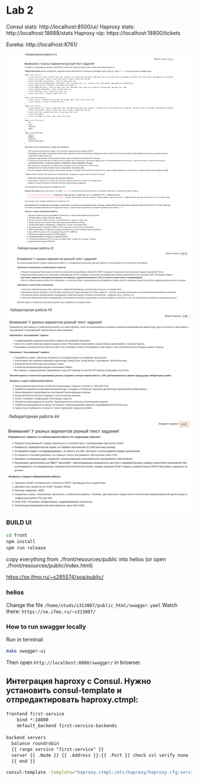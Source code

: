 # Lab 2

Consul stats: http://localhost:8500/ui/
Haproxy stats: http://localhost:18888/stats
Haproxy vip: https://localhost:18800/tickets

Eureka: http://localhost:8761/

![](doc/task1.png)
![](doc/task2.png)
![](doc/task3.png)
![](doc/task4.png)

### BUILD UI

```sh
cd front
npm install
npm run release
````
copy everything from ./front/resources/public into helios
(or open ./front/resources/public/index.html)

https://se.ifmo.ru/~s285574/soa/public/

### helios

Change the file `/home/studs/s313087/public_html/swagger.yaml`
Watch there: `https://se.ifmo.ru/~s313087/`

### How to run swagger locally

Run in terminal:
```sh
make swagger-ui
```
Then open `http://localhost:8080/swagger/` in browser.


## Интеграция haproxy с Consul. Нужно установить consul-template и отпредактировать haproxy.ctmpl:
```
frontend first-service
    bind *:18800
    default_backend first-service-backends

backend servers
  balance roundrobin
  {{ range service "first-service" }}
  server {{ .Node }} {{ .Address }}:{{ .Port }} check ssl verify none
  {{ end }}
```

```bash
consul-template -template="haproxy.ctmpl:/etc/haproxy/haproxy.cfg:service haproxy restart"
```
